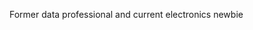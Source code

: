 Former data professional and current electronics newbie
<!---
g1gasad/g1gasad is a ✨ special ✨ repository because its `README.md` (this file) appears on your GitHub profile.
You can click the Preview link to take a look at your changes.
--->
